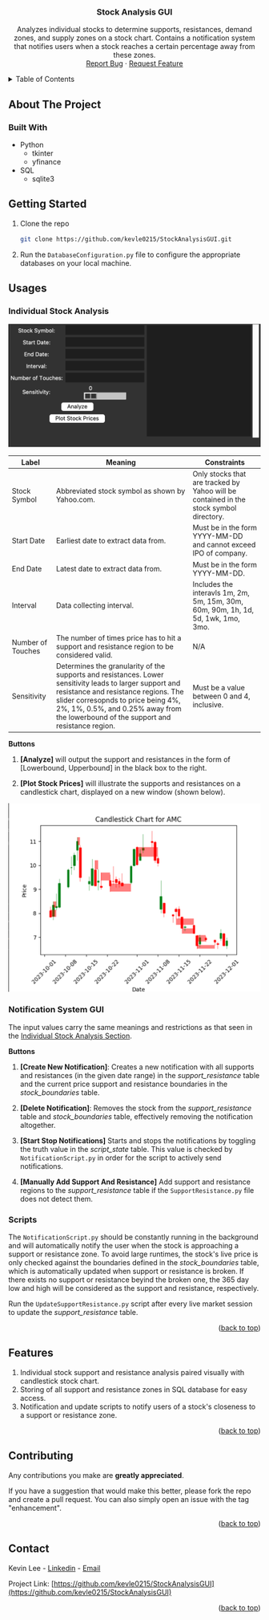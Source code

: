 <h3 align="center">Stock Analysis GUI</h3>

  <p align="center">
    Analyzes individual stocks to determine supports, resistances, demand zones, and supply zones on a stock chart. Contains a notification system that notifies users when a stock reaches a certain percentage away from these zones.
    <br />
    <a href="https://github.com/kevle0215/StockAnalysisGUI/issues">Report Bug</a>
    ·
    <a href="https://github.com/kevle0215/StockAnalysisGUI/issues">Request Feature</a>
  </p>
</div>

<!-- TABLE OF CONTENTS -->
<details>
  <summary>Table of Contents</summary>
  <ol>
    <li>
      <a href="#about-the-project">About The Project</a>
      <ul>
        <li><a href="#built-with">Built With</a></li>
      </ul>
    </li>
    <li>
      <a href="#getting-started">Getting Started</a>
    </li>
    <li><a href="#usages">Usages</a></li>
    <li><a href="#features">Features</a></li>
    <li><a href="#contributing">Contributing</a></li>
    <li><a href="#contact">Contact</a></li>
  </ol>
</details>

<!-- ABOUT THE PROJECT -->
## About The Project

### Built With
* Python
  * tkinter
  * yfinance
* SQL
  * sqlite3

<!-- GETTING STARTED -->
## Getting Started
1. Clone the repo
   ```sh
   git clone https://github.com/kevle0215/StockAnalysisGUI.git
   ```
2. Run the `DatabaseConfiguration.py` file to configure the appropriate databases on your local machine.

<!-- USAGES -->
## Usages

### Individual Stock Analysis
![Alt text](images/individual.png)

| Label | Meaning | Constraints |
| ---------| ---------| ---------|
| Stock Symbol | Abbreviated stock symbol as shown by Yahoo.com.  | Only stocks that are tracked by Yahoo will be contained in the stock symbol directory. |
| Start Date | Earliest date to extract data from. | Must be in the form YYYY-MM-DD and cannot exceed IPO of company. |
| End Date | Latest date to extract data from. | Must be in the form YYYY-MM-DD. |
| Interval| Data collecting interval. | Includes the interavls 1m, 2m, 5m, 15m, 30m, 60m, 90m, 1h, 1d, 5d, 1wk, 1mo, 3mo. |
| Number of Touches | The number of times price has to hit a support and resistance region to be considered valid.  | N/A |
| Sensitivity | Determines the granularity of the supports and resistances. Lower sensitivity leads to larger support and resistance and resistance regions. The slider corresopnds to price being 4%, 2%, 1%, 0.5%, and 0.25% away from the lowerbound of the support and resistance region. | Must be a value between 0 and 4, inclusive. |

**Buttons**
1. **[Analyze]** will output the support and resistances in the form of [Lowerbound, Upperbound] in the black box to the right.

2. **[Plot Stock Prices]** will illustrate the supports and resistances on a candlestick chart, displayed on a new window (shown below).

![Alt text](images/AMCStockChart.png)

### Notification System GUI
The input values carry the same meanings and restrictions as that seen in the [Individual Stock Analysis Section](#individual-stock-analysis). 

**Buttons**
1. **[Create New Notification]**: Creates a new notification with all supports and resistances (in the given date range) in the *support_resistance* table and the current price support and resistance boundaries in the *stock_boundaries* table.
   
2. **[Delete Notification]**: Removes the stock from the *support_resistance* table and *stock_boundaries* table, effectively removing the notification altogether.

3. **[Start Stop Notifications]** Starts and stops the notifications by toggling the truth value in the *script_state* table. This value is checked by `NotificationScript.py` in order for the script to actively send notifications.

4. **[Manually Add Support And Resistance]** Add support and resistance regions to the *support_resistance* table if the `SupportResistance.py` file does not detect them.

### Scripts
The `NotificationScript.py` should be constantly running in the background and will automatically notify the user when the stock is approaching a support or resistance zone. To avoid large runtimes, the stock's live price is only checked against the boundaries defined in the *stock_boundaries* table, which is automatically updated when support or resistance is broken. If there exists no support or resistance beyind the broken one, the 365 day low and high will be considered as the support and resistance, respectively.

Run the `UpdateSupportResistance.py` script after every live market session to update the *support_resistance* table.

<p align="right">(<a href="#readme-top">back to top</a>)</p>

<!-- Features -->
## Features

1. Individual stock support and resistance analysis paired visually with candlestick stock chart.
2. Storing of all support and resistance zones in SQL database for easy access.
3. Notification and update scripts to notify users of a stock's closeness to a support or resistance zone.

<p align="right">(<a href="#readme-top">back to top</a>)</p>


<!-- CONTRIBUTING -->
## Contributing

Any contributions you make are **greatly appreciated**.

If you have a suggestion that would make this better, please fork the repo and create a pull request. You can also simply open an issue with the tag "enhancement".

<p align="right">(<a href="#readme-top">back to top</a>)</p>

<!-- CONTACT -->
## Contact

Kevin Lee - [Linkedin](https://www.linkedin.com/in/kevin-lee-3902a317a/) - [Email](kl441@duke.edu)

Project Link: [https://github.com/kevle0215/StockAnalysisGUI](https://github.com/kevle0215/StockAnalysisGUI)

<p align="right">(<a href="#readme-top">back to top</a>)</p>